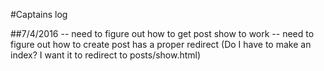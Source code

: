 #Captains log

##7/4/2016
-- need to figure out how to get post show to work
-- need to figure out how to create post has a proper redirect (Do I have to make an index? I want it to redirect to posts/show.html)
